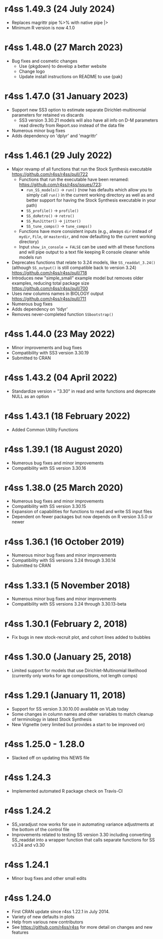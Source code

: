 # r4ss 1.49.3 (24 July 2024)
* Replaces magrittr pipe %>% with native pipe |>
* Minimum R version is now 4.1.0

# r4ss 1.48.0 (27 March 2023)
* Bug fixes and cosmetic changes
  * Use {pkgdown} to develop a better website
  * Change logo
  * Update install instructions on README to use {pak}

# r4ss 1.47.0 (31 January 2023)
* Support new SS3 option to estimate separate Dirichlet-multinomial parameters 
  for retained vs discards
  * SS3 version 3.30.21 models will also have all info on D-M
    parameters read directly from Report.sso instead of the data file 
* Numerous minor bug fixes
* Adds dependency on 'dplyr' and 'magrittr'

# r4ss 1.46.1 (29 July 2022)
* Major revamp of all functions that run the Stock Synthesis executable
  https://github.com/r4ss/r4ss/pull/722
  * Functions that run the executable have been renamed:
    https://github.com/r4ss/r4ss/issues/723:
    * `run_SS_models()` -> `run()` (now has defaults which allow you to
      simply call `run()` in the current working directory as well as
      and better support for having the Stock Synthesis executable in
      your path)
    * `SS_profile()` -> `profile()`
    * `SS_doRetro()` -> `retro()`
    * `SS_RunJitter()` -> `jitter()`
    * `SS_tune_comps()` -> `tune_comps()`
  * Functions have more consistent inputs (e.g., always `dir` instead of
    `mydir`, `File`, or `masterdir`, and now defaulting to the current
    working directory) 
  * Input `show_in_console = FALSE` can be used with all these functions
    and will pipe output to a text file keeping R console cleaner while
    models run
* Deprecates functions that relate to 3.24 models, like
  `SS_readdat_3.24()` (although `SS_output()` is still compatible back
  to version 3.24) https://github.com/r4ss/r4ss/pull/718 
* Introduces new "simple_small" example model but removes older
  examples, reducing total package size https://github.com/r4ss/r4ss/pull/700
* Uses new columns names in BIOLOGY output https://github.com/r4ss/r4ss/pull/711
* Numerous bug fixes
* Adds dependency on 'tidyr'
* Removes never-completed function `SSbootstrap()`

# r4ss 1.44.0 (23 May 2022)
* Minor improvements and bug fixes
* Compatibility with SS3 version 3.30.19
* Submitted to CRAN

# r4ss 1.43.2 (04 April 2022)
* Standardize version = "3.30" in read and write functions and
  deprecate NULL as an option

# r4ss 1.43.1 (18 February 2022)
* Added Common Utility Functions

# r4ss 1.39.1 (18 August 2020)
* Numerous bug fixes and minor improvements
* Compatibility with SS version 3.30.16

# r4ss 1.38.0 (25 March 2020)
* Numerous bug fixes and minor improvements
* Compatibility with SS version 3.30.15
* Expansion of capabilities for functions to read and write SS input files
* Dependent on fewer packages but now depends on R version 3.5.0 or newer

# r4ss 1.36.1 (16 October 2019)
* Numerous minor bug fixes and minor improvements
* Compatibility with SS versions 3.24 through 3.30.14
* Submitted to CRAN

# r4ss 1.33.1 (5 November 2018)
* Numerous minor bug fixes and minor improvements
* Compatibility with SS versions 3.24 through 3.30.13-beta

# r4ss 1.30.1 (February 2, 2018)
* Fix bugs in new stock-recruit plot, and cohort lines added to bubbles

# r4ss 1.30.0 (January 25, 2018)
* Limited support for models that use Dirichlet-Multinomial likelihood
(currently only works for age compositions, not length comps)

# r4ss 1.29.1 (January 11, 2018)
* Support for SS version 3.30.10.00 available on VLab today
* Some changes in column names and other variables to match
cleanup of terminology in latest Stock Synthesis
* New Vignette (very limited but provides a start to be improved on)

# r4ss 1.25.0 - 1.28.0
* Slacked off on updating this NEWS file

# r4ss 1.24.3
* Implemented automated R package check on Travis-CI

# r4ss 1.24.2
* SS_varadjust now works for use in automating variance adjustments
at the bottom of the control file
* Improvements related to testing SS version 3.30 including converting
SS_readdat into a wrapper function that calls separate functions for
SS v3.24 and v3.30

# r4ss 1.24.1
* Minor bug fixes and other small edits

# r4ss 1.24.0
* First CRAN update since r4ss 1.22.1 in July 2014.
* Variety of new defaults in plots
* Help from various new contributors
* See https://github.com/r4ss/r4ss for more detail
on changes and new features